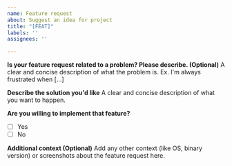 ```yaml
---
name: Feature request
about: Suggest an idea for project
title: "[FEAT]"
labels: ''
assignees: ''

---
```


**Is your feature request related to a problem? Please describe. (Optional)**
A clear and concise description of what the problem is. Ex. I'm always frustrated when [...]

**Describe the solution you'd like**
A clear and concise description of what you want to happen.

**Are you willing to implement that feature?**
- [ ] Yes
- [ ] No

**Additional context (Optional)**
Add any other context (like OS, binary version) or screenshots about the feature request here.
